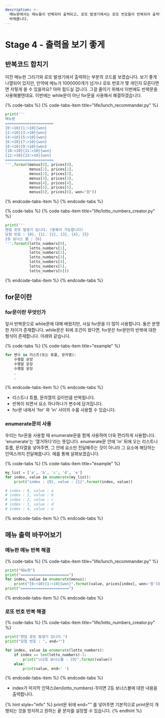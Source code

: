 ```yaml
---
description: >-
  메뉴판에서는 메뉴들이 반복되어 출력되고, 로또 발생기에서는 로또 번호들이 반복되어 출력됩니다. for문을 사용하여 반복되는 문장을 보기 좋게
  바꿔봅니다.
---
```


# Stage 4 - 출력을 보기 좋게

## 반복코드 합치기

이전 메뉴판 그리기와 로또 발생기에서 출력하는 부분의 코드를 보겠습니다. 보기 좋게 나열되어 있지만, 만약에 메뉴가 1000000개가 넘거나 로또 번호가 몇 개인지 모른다면면 저렇게 쓸 수 있을까요? 아마 힘드실 겁니다. 그걸 줄이기 위해서 이번에도 반복문을 사용해볼텐데요. 이번에는 while문이 아닌 for문을 사용해서 해결하겠습니다.

{% code-tabs %}
{% code-tabs-item title="life/lunch\_recommander.py" %}
```python
print('''
메뉴판
======================
{0:<10}{1:>10}{won} 
{2:<10}{3:>10}{won}
{4:<10}{5:>10}{won}
{6:<10}{7:>10}{won}
{8:<10}{9:>10}{won}
{10:<10}{11:>10}{won}
{12:<10}{13:>10}{won}
======================
'''.format(menus[0], prices[0],
           menus[1], prices[1],
           menus[2], prices[2],
           menus[3], prices[3],
           menus[4], prices[4],
           menus[5], prices[5],
           menus[6], prices[6], won="원"))
```
{% endcode-tabs-item %}
{% endcode-tabs %}

{% code-tabs %}
{% code-tabs-item title="life/lotto\_numbers\_creator.py" %}
```python
print('''
랜덤 로또 발생기 입니다. (중복이 가능합니다)
당첨 번호 : {0}, {1}, {2}, {3}, {4}, {5}
2등 보너스 볼 : {6}
'''.format(lotto_numbers[0],
           lotto_numbers[1],
           lotto_numbers[2],
           lotto_numbers[3],
           lotto_numbers[4],
           lotto_numbers[5],
           lotto_numbers[6]))
```
{% endcode-tabs-item %}
{% endcode-tabs %}

## for문이란

### for문이란 무엇인가

앞서 반복문으로 while문에 대해 배웠지만, 사실 for문을 더 많이 사용합니다. 둘은 분명한 차이가 존재합니다. while문은 뒤에 조건이 왔다면, for문은 for문만의 반복에 대한 형식이 존재합니다. 아래와  같습니다.

{% code-tabs %}
{% code-tabs-item title="example" %}
```python
for 변수 in 리스트(또는 튜플, 문자열):
    수행할 문장
    수행할 문장
    수행할 문장
    .
    .
```
{% endcode-tabs-item %}
{% endcode-tabs %}

* 리스트나 튜플, 문자열의 길이만큼 반복됩니다.
* 반복이 되면서 요소 하나하나가 변수에 담겨집니다. 
* for문 내에서 'for' 와 'in' 사이의 수를 사용할 수 있습니다.

### enumerate문의 사용

우리는 for문을 사용할 때 enumerate문을 함께 사용하여 더욱 편리하게 사용합니다. 'enumerate'는 '열거하다'라는 뜻입니다. enumerate문 안에 'in' 뒤에 오는 리스트나 튜플, 문자열을 넣어주면, 그 안에 요소만 전달해주는 것이 아니라 그 요소에 해당하는 인덱스까지 전달해줍니다. 예를 통해 살펴보겠습니다.

{% code-tabs %}
{% code-tabs-item title="example" %}
```python
my_list = ['a', 'b', 'c', 'd', 'e']
for index, value in enumerate(my_list):
    print("index : {0}, value : {1}".format(index, value))

# index : 0, value : a
# index : 1, value : b
# index : 2, value : c
# index : 3, value : d
# index : 4, value : e
```
{% endcode-tabs-item %}
{% endcode-tabs %}

## 메뉴 출력 바꾸어보기

### 메뉴판 메뉴 반복 해결

{% code-tabs %}
{% code-tabs-item title="life/lunch\_recommander.py" %}
```python
print("메뉴판")
print("======================")
for index, value in enumerate(menus):
    print("{0:<10}{1:>10}{won}".format(value, prices[index], won='원'))
print("======================")
```
{% endcode-tabs-item %}
{% endcode-tabs %}

### 로또 번호 반복 해결

{% code-tabs %}
{% code-tabs-item title="life/lotto\_numbers\_creator.py" %}
```python
print("랜덤 로또 발생기 입니다.")
print("당첨 번호 : ", end="")

for index, value in enumerate(lotto_numbers):
    if index == len(lotto_numbers)-1:
        print("\n2등 보너스볼 : {0}".format(value))
    else:
        print(value, end=' ')
```
{% endcode-tabs-item %}
{% endcode-tabs %}

* index가 마지막 인덱스\(len\(lotto\_numbers\)-1\)이면 2등 보너스볼에 대한 내용을 출력합니다.

{% hint style="info" %}
print문 뒤에 end="" 를 넣어주면 기본적으로 print문이 개행되는 것을 방지하고 원하는 끝 문자를 설정할 수 있습니다.
{% endhint %}

